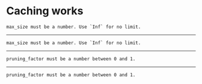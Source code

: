 # Caching works

    max_size must be a number. Use `Inf` for no limit.

---

    max_size must be a number. Use `Inf` for no limit.

---

    pruning_factor must be a number between 0 and 1.

---

    pruning_factor must be a number between 0 and 1.

